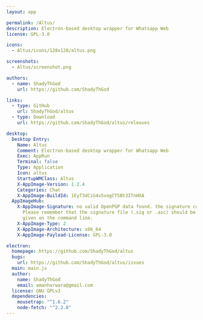 ```yaml
---
layout: app

permalink: /Altus/
description: Electron-based desktop wrapper for Whatsapp Web
license: GPL-3.0

icons:
  - Altus/icons/128x128/altus.png

screenshots:
  - Altus/screenshot.png

authors:
  - name: ShadyThGod
    url: https://github.com/ShadyThGod

links:
  - type: GitHub
    url: ShadyThGod/altus
  - type: Download
    url: https://github.com/ShadyThGod/altus/releases

desktop:
  Desktop Entry:
    Name: Altus
    Comment: Electron-based desktop wrapper for Whatsapp Web
    Exec: AppRun
    Terminal: false
    Type: Application
    Icon: altus
    StartupWMClass: Altus
    X-AppImage-Version: 1.2.4
    Categories: Chat
    X-AppImage-BuildId: 1EyT3dCiG4vSvogCTSBt3ITnHXA
  AppImageHub:
    X-AppImage-Signature: no valid OpenPGP data found. the signature could not be verified.
      Please remember that the signature file (.sig or .asc) should be the first file
      given on the command line.
    X-AppImage-Type: 2
    X-AppImage-Architecture: x86_64
    X-AppImage-Payload-License: GPL-3.0

electron:
  homepage: https://github.com/ShadyThGod/altus
  bugs:
    url: https://github.com/ShadyThGod/altus/issues
  main: main.js
  author:
    name: ShadyThGod
    email: amanharwara@gmail.com
  license: GNU GPLv3
  dependencies:
    mousetrap: "^1.6.2"
    node-fetch: "^2.2.0"
---
```

